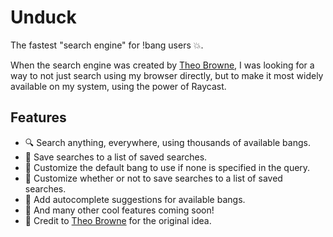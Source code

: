 # Unduck

The fastest "search engine" for !bang users 💥.

When the search engine was created by [Theo Browne](https://github.com/t3dotgg), I was looking for a way to not just search using my browser directly, but to make it most widely available on my system, using the power of Raycast.

## Features

- 🔍 Search anything, everywhere, using thousands of available bangs.
- 💾 Save searches to a list of saved searches.
- 💾 Customize the default bang to use if none is specified in the query.
- 💾 Customize whether or not to save searches to a list of saved searches.
- 📝 Add autocomplete suggestions for available bangs.
- 📝 And many other cool features coming soon!
- 💬 Credit to [Theo Browne](https://github.com/t3dotgg) for the original idea.
